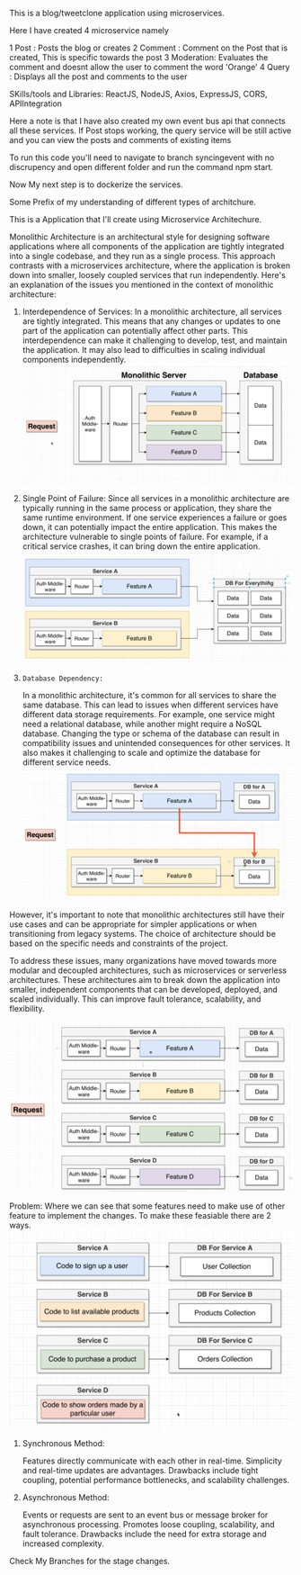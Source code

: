 This is a blog/tweetclone application using microservices.

Here I have created 4 microservice namely

1 Post      :   Posts the blog or creates 
2 Comment   :   Comment on the Post that is created, This is specific towards the post
3 Moderation:   Evaluates the comment and doesnt allow the user to comment the word 'Orange' 
4 Query     :   Displays all the post and comments to the user

SKills/tools and Libraries: ReactJS, NodeJS, Axios, ExpressJS, CORS, APIIntegration

Here a note is that I have also created my own event bus api that connects all these services.
If Post stops working, the query service will be still active and you can view the posts and comments of existing items

To run this code you'll need to navigate to branch syncingevent with no discrupency and open different folder and run the command npm start. 

Now My next step is to dockerize the services.






Some Prefix of my understanding of different types of architchure.



This is a Application that I'll create using Microservice Architechure.

Monolithic Architecture is an architectural style for designing software applications where all components of the application are tightly integrated into a single codebase, and they run as a single process. This approach contrasts with a microservices architecture, where the application is broken down into smaller, loosely coupled services that run independently. Here's an explanation of the issues you mentioned in the context of monolithic architecture:

1. Interdependence of Services:
    In a monolithic architecture, all services are tightly integrated. This means that any changes or updates to one part of the application can potentially affect other parts. This interdependence can make it challenging to develop, test, and maintain the application. It may also lead to difficulties in scaling individual components independently.
![Alt InterDependency](img/InterDependency.png)

2.    Single Point of Failure:
    Since all services in a monolithic architecture are typically running in the same process or application, they share the same runtime environment. If one service experiences a failure or goes down, it can potentially impact the entire application. This makes the architecture vulnerable to single points of failure. For example, if a critical service crashes, it can bring down the entire application.
![Alt SinglePointFailure](img/SinglePointFailure.png)

3.     Database Dependency:
    In a monolithic architecture, it's common for all services to share the same database. This can lead to issues when different services have different data storage requirements. For example, one service might need a relational database, while another might require a NoSQL database. Changing the type or schema of the database can result in compatibility issues and unintended consequences for other services. It also makes it challenging to scale and optimize the database for different service needs.
![Alt DatabaseDependency](img/DatabaseDependency.png)

However, it's important to note that monolithic architectures still have their use cases and can be appropriate for simpler applications or when transitioning from legacy systems. The choice of architecture should be based on the specific needs and constraints of the project.

To address these issues, many organizations have moved towards more modular and decoupled architectures, such as microservices or serverless architectures. These architectures aim to break down the application into smaller, independent components that can be developed, deployed, and scaled individually. This can improve fault tolerance, scalability, and flexibility.

![Alt Microservice](img/Microservice.png)

Problem: Where we can see that some features need to make use of other feature to implement the changes.
To make these feasiable there are 2 ways.
![Alt text](img/Problems.png)

1. Synchronous Method:

    Features directly communicate with each other in real-time.
    Simplicity and real-time updates are advantages.
    Drawbacks include tight coupling, potential performance bottlenecks, and scalability challenges.


2. Asynchronous Method:

    Events or requests are sent to an event bus or message broker for asynchronous processing.
    Promotes loose coupling, scalability, and fault tolerance.
    Drawbacks include the need for extra storage and increased complexity.



Check My Branches for the stage changes.






